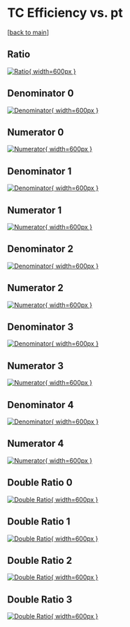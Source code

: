 # TC Efficiency vs. pt

[[back to main](./)]



## Ratio

[![Ratio](../mtv/var/TC_loweta_0_0_eff_pt.png){ width=600px }](../mtv/var/TC_loweta_0_0_eff_pt.pdf)

## Denominator 0

[![Denominator](../mtv/den/TC_loweta_0_0_eff_pt_den0.png){ width=600px }](../mtv/den/TC_loweta_0_0_eff_pt_den0.pdf)

## Numerator 0

[![Numerator](../mtv/num/TC_loweta_0_0_eff_pt_num0.png){ width=600px }](../mtv/num/TC_loweta_0_0_eff_pt_num0.pdf)

## Denominator 1

[![Denominator](../mtv/den/TC_loweta_0_0_eff_pt_den1.png){ width=600px }](../mtv/den/TC_loweta_0_0_eff_pt_den1.pdf)

## Numerator 1

[![Numerator](../mtv/num/TC_loweta_0_0_eff_pt_num1.png){ width=600px }](../mtv/num/TC_loweta_0_0_eff_pt_num1.pdf)

## Denominator 2

[![Denominator](../mtv/den/TC_loweta_0_0_eff_pt_den2.png){ width=600px }](../mtv/den/TC_loweta_0_0_eff_pt_den2.pdf)

## Numerator 2

[![Numerator](../mtv/num/TC_loweta_0_0_eff_pt_num2.png){ width=600px }](../mtv/num/TC_loweta_0_0_eff_pt_num2.pdf)

## Denominator 3

[![Denominator](../mtv/den/TC_loweta_0_0_eff_pt_den3.png){ width=600px }](../mtv/den/TC_loweta_0_0_eff_pt_den3.pdf)

## Numerator 3

[![Numerator](../mtv/num/TC_loweta_0_0_eff_pt_num3.png){ width=600px }](../mtv/num/TC_loweta_0_0_eff_pt_num3.pdf)

## Denominator 4

[![Denominator](../mtv/den/TC_loweta_0_0_eff_pt_den4.png){ width=600px }](../mtv/den/TC_loweta_0_0_eff_pt_den4.pdf)

## Numerator 4

[![Numerator](../mtv/num/TC_loweta_0_0_eff_pt_num4.png){ width=600px }](../mtv/num/TC_loweta_0_0_eff_pt_num4.pdf)

## Double Ratio 0

[![Double Ratio](../mtv/ratio/TC_loweta_0_0_eff_pt_ratio0.png){ width=600px }](../mtv/ratio/TC_loweta_0_0_eff_pt_ratio0.pdf)

## Double Ratio 1

[![Double Ratio](../mtv/ratio/TC_loweta_0_0_eff_pt_ratio1.png){ width=600px }](../mtv/ratio/TC_loweta_0_0_eff_pt_ratio1.pdf)

## Double Ratio 2

[![Double Ratio](../mtv/ratio/TC_loweta_0_0_eff_pt_ratio2.png){ width=600px }](../mtv/ratio/TC_loweta_0_0_eff_pt_ratio2.pdf)

## Double Ratio 3

[![Double Ratio](../mtv/ratio/TC_loweta_0_0_eff_pt_ratio3.png){ width=600px }](../mtv/ratio/TC_loweta_0_0_eff_pt_ratio3.pdf)

